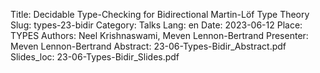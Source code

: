 Title: Decidable Type-Checking for Bidirectional Martin-Löf Type Theory
Slug: types-23-bidir
Category: Talks
Lang: en
Date: 2023-06-12
Place: TYPES
Authors: Neel Krishnaswami, Meven Lennon-Bertrand
Presenter: Meven Lennon-Bertrand
Abstract: 23-06-Types-Bidir_Abstract.pdf
Slides_loc: 23-06-Types-Bidir_Slides.pdf